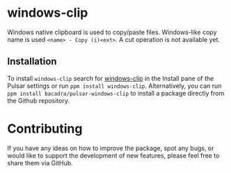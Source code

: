 # windows-clip

Windows native clipboard is used to copy/paste files. Windows-like copy name is used `<name> - Copy (i)<ext>`. A cut operation is not available yet.

## Installation

To install `windows-clip` search for [windows-clip](https://web.pulsar-edit.dev/packages/windows-clip) in the Install pane of the Pulsar settings or run `ppm install windows-clip`. Alternatively, you can run `ppm install bacadra/pulsar-windows-clip` to install a package directly from the Github repository.

# Contributing

If you have any ideas on how to improve the package, spot any bugs, or would like to support the development of new features, please feel free to share them via GitHub.
